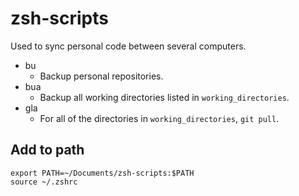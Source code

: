 # zsh-scripts

Used to sync personal code between several computers.

- bu
  - Backup personal repositories.
- bua
  - Backup all working directories listed in `working_directories`.
- gla
  - For all of the directories in `working_directories`, `git pull`.

## Add to path

```
export PATH=~/Documents/zsh-scripts:$PATH
source ~/.zshrc
```
